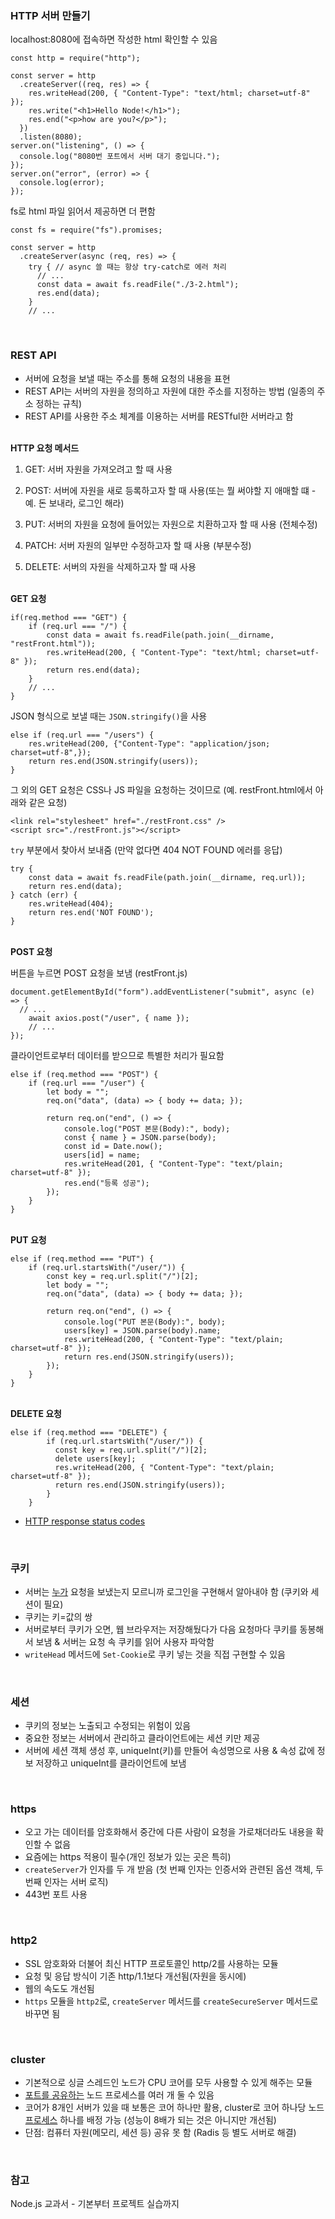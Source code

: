 <h3>HTTP 서버 만들기</h3>

localhost:8080에 접속하면 작성한 html 확인할 수 있음

```
const http = require("http");

const server = http
  .createServer((req, res) => {
    res.writeHead(200, { "Content-Type": "text/html; charset=utf-8" });
    res.write("<h1>Hello Node!</h1>");
    res.end("<p>how are you?</p>");
  })
  .listen(8080);
server.on("listening", () => {
  console.log("8080번 포트에서 서버 대기 중입니다.");
});
server.on("error", (error) => {
  console.log(error);
});
```

fs로 html 파일 읽어서 제공하면 더 편함 

```
const fs = require("fs").promises;

const server = http
  .createServer(async (req, res) => {
    try { // async 쓸 때는 항상 try-catch로 에러 처리
      // ...
      const data = await fs.readFile("./3-2.html");
      res.end(data);
    } 
    // ...
```

<br>
<h3>REST API</h3>

- 서버에 요청을 보낼 때는 주소를 통해 요청의 내용을 표현
- REST API는 서버의 자원을 정의하고 자원에 대한 주소를 지정하는 방법 (일종의 주소 정하는 규칙)
- REST API를 사용한 주소 체계를 이용하는 서버를 RESTful한 서버라고 함

<br>
<b>HTTP 요청 메서드</b>

1. GET: 서버 자원을 가져오려고 할 때 사용

2. POST: 서버에 자원을 새로 등록하고자 할 때 사용(또는 뭘 써야할 지 애매할 떄 - 예. 돈 보내라, 로그인 해라)

3. PUT: 서버의 자원을 요청에 들어있는 자원으로 치환하고자 할 때 사용 (전체수정)

4. PATCH: 서버 자원의 일부만 수정하고자 할 때 사용 (부분수정)

5. DELETE: 서버의 자원을 삭제하고자 할 때 사용


<br>
<b>GET 요청</b>

```
if(req.method === "GET") {
    if (req.url === "/") {
        const data = await fs.readFile(path.join(__dirname, "restFront.html"));
        res.writeHead(200, { "Content-Type": "text/html; charset=utf-8" });
        return res.end(data);
    }
    // ...
}
```

JSON 형식으로 보낼 때는 `JSON.stringify()`을 사용

```
else if (req.url === "/users") {
    res.writeHead(200, {"Content-Type": "application/json; charset=utf-8",});
    return res.end(JSON.stringify(users));
}
```

그 외의 GET 요청은 CSS나 JS 파일을 요청하는 것이므로 (예. restFront.html에서 아래와 같은 요청)

```
<link rel="stylesheet" href="./restFront.css" />
<script src="./restFront.js"></script>
```

`try` 부분에서 찾아서 보내줌 (만약 없다면 404 NOT FOUND 에러를 응답)

```
try {
    const data = await fs.readFile(path.join(__dirname, req.url));
    return res.end(data);
} catch (err) {
    res.writeHead(404);
    return res.end('NOT FOUND');
}
```

<br>
<b>POST 요청</b>

버튼을 누르면 POST 요청을 보냄 (restFront.js) 

```
document.getElementById("form").addEventListener("submit", async (e) => {
  // ...
    await axios.post("/user", { name });
    // ...
});
```

클라이언트로부터 데이터를 받으므로 특별한 처리가 필요함

```
else if (req.method === "POST") {
    if (req.url === "/user") {
        let body = "";
        req.on("data", (data) => { body += data; });
        
        return req.on("end", () => {
            console.log("POST 본문(Body):", body);
            const { name } = JSON.parse(body);
            const id = Date.now();
            users[id] = name;
            res.writeHead(201, { "Content-Type": "text/plain; charset=utf-8" });
            res.end("등록 성공");
        });
    }
}
```

<br>
<b>PUT 요청</b>

```
else if (req.method === "PUT") {
    if (req.url.startsWith("/user/")) {
        const key = req.url.split("/")[2];
        let body = "";
        req.on("data", (data) => { body += data; });
          
        return req.on("end", () => {
            console.log("PUT 본문(Body):", body);
            users[key] = JSON.parse(body).name;
            res.writeHead(200, { "Content-Type": "text/plain; charset=utf-8" });
            return res.end(JSON.stringify(users));
        });
    }
}
```

<br>
<b>DELETE 요청</b>

```
else if (req.method === "DELETE") {
        if (req.url.startsWith("/user/")) {
          const key = req.url.split("/")[2];
          delete users[key];
          res.writeHead(200, { "Content-Type": "text/plain; charset=utf-8" });
          return res.end(JSON.stringify(users));
        }
    }
```
- [HTTP response status codes](https://developer.mozilla.org/en-US/docs/Web/HTTP/Status)

<br>
<h3>쿠키</h3>

- 서버는 <u>누가</u> 요청을 보냈는지 모르니까 로그인을 구현해서 알아내야 함 (쿠키와 세션이 필요)
- 쿠키는 키=값의 쌍
- 서버로부터 쿠키가 오면, 웹 브라우저는 저장해뒀다가 다음 요청마다 쿠키를 동봉해서 보냄 & 서버는 요청 속 쿠키를 읽어 사용자 파악함
- `writeHead` 메서드에 `Set-Cookie`로 쿠키 넣는 것을 직접 구현할 수 있음 


<br>
<h3>세션</h3>

- 쿠키의 정보는 노출되고 수정되는 위험이 있음
- 중요한 정보는 서버에서 관리하고 클라이언트에는 세션 키만 제공
- 서버에 세션 객체 생성 후, uniqueInt(키)를 만들어 속성명으로 사용 & 속성 값에 정보 저장하고 uniqueInt를 클라이언트에 보냄

<br>
<h3>https</h3>

- 오고 가는 데이터를 암호화해서 중간에 다른 사람이 요청을 가로채더라도 내용을 확인할 수 없음
- 요즘에는 https 적용이 필수(개인 정보가 있는 곳은 특히)
- `createServer`가 인자를 두 개 받음 (첫 번째 인자는 인증서와 관련된 옵션 객체, 두 번째 인자는 서버 로직)
- 443번 포트 사용

<br>
<h3>http2</h3>

- SSL 암호화와 더불어 최신 HTTP 프로토콜인 http/2를 사용하는 모듈
- 요청 및 응답 방식이 기존 http/1.1보다 개선됨(자원을 동시에)
- 웹의 속도도 개선됨
- `https` 모듈을 `http2`로, `createServer` 메서드를 `createSecureServer` 메서드로 바꾸면 됨

<br>
<h3>cluster</h3>

- 기본적으로 싱글 스레드인 노드가 CPU 코어를 모두 사용할 수 있게 해주는 모듈
- <u>포트를 공유하는</u> 노드 프로세스를 여러 개 둘 수 있음
- 코어가 8개인 서버가 있을 때 보통은 코어 하나만 활용, cluster로 코어 하나당 노드 <u>프로세스</u> 하나를 배정 가능 (성능이 8배가 되는 것은 아니지만 개선됨)
- 단점: 컴퓨터 자원(메모리, 세션 등) 공유 못 함 (Radis 등 별도 서버로 해결)

<br>
<h3>참고</h3>

Node.js 교과서 - 기본부터 프로젝트 실습까지
